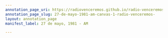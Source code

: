 ```yaml
---
annotation_page_uri: https://radiovenceremos.github.io/radio-venceremos-espanol-2/annotations/27-de-mayo-1981-am-canvas-1-radio-venceremos-.json
annotation_page_slug: 27-de-mayo-1981-am-canvas-1-radio-venceremos-
layout: annotation_page
manifest_label: 27 de mayo, 1981 - AM

---
```

